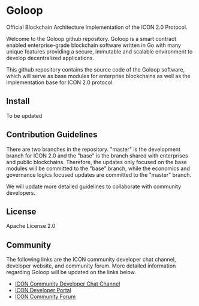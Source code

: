 # Goloop

Official Blockchain Architecture Implementation of the ICON 2.0 Protocol.

Welcome to the Goloop github repository. Goloop is a smart contract enabled enterprise-grade blockchain software written in Go with many unique features providing a secure, immutable and scalable environment to develop decentralized applications.

This github repository contains the source code of the Goloop software, which will serve as base modules for enterprise blockchains as well as the implementation base for ICON 2.0 protocol.

## Install

To be updated

## Contribution Guidelines

There are two branches in the repository. "master" is the development branch for ICON 2.0 and the "base" is the branch shared with enterprises and public blockchains. Therefore, the updates only focused on the base modules will be committed to the "base" branch, while the economics and governance logics focused updates are committed to the "master" branch.

We will update more detailed guidelines to collaborate with community developers.

## License

Apache License 2.0

## Community

The following links are the ICON community developer chat channel, developer website, and community forum. More detailed information regarding Goloop will be updated on the links below.

- [ICON Community Developer Chat Channel](https://t.me/icondevs)
- [ICON Developer Portal](https://www.icondev.io/)
- [ICON Community Forum](https://forum.icon.community/)

